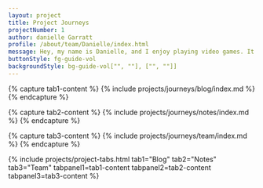 ```yaml
---
layout: project
title: Project Journeys
projectNumber: 1
author: danielle Garratt
profile: /about/team/Danielle/index.html
message: Hey, my name is Danielle, and I enjoy playing video games. It's also really rewarding to be able to design and create my own video game. Do you want to try creating your own game? Check out my notes on how I started my journey.
buttonStyle: fg-guide-vol
backgroundStyle: bg-guide-vol["", ""], ["", ""]]
---
```


{% capture tab1-content %}
{% include projects/journeys/blog/index.md %}
{% endcapture %}

{% capture tab2-content %}
{% include projects/journeys/notes/index.md %}
{% endcapture %}

{% capture tab3-content %}
{% include projects/journeys/team/index.md %}
{% endcapture %}

{% include projects/project-tabs.html tab1="Blog" tab2="Notes" tab3="Team" tabpanel1=tab1-content tabpanel2=tab2-content tabpanel3=tab3-content %}